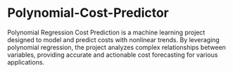 # Polynomial-Cost-Predictor
Polynomial Regression Cost Prediction is a machine learning project designed to model and predict costs with nonlinear trends. By leveraging polynomial regression, the project analyzes complex relationships between variables, providing accurate and actionable cost forecasting for various applications.
